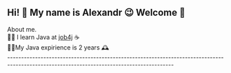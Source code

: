 ## Hi! 👋   My name is Alexandr 😉  Welcome 🤝

About me.</br>
👨‍💻 I learn Java at [job4j](https://job4j.ru/) ☕️</br>
👨‍🎓My Java expirience is 2 years 🕰️
<br>------------------------------------------------------------------------------------------------------------------------------------------</br>
